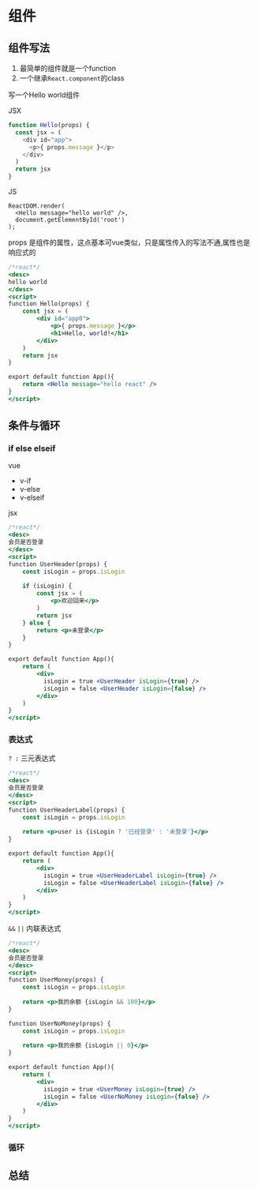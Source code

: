 # 组件

## 组件写法

1. 最简单的组件就是一个function
2. 一个继承`React.component`的class

写一个Hello world组件


JSX
```javascript
function Hello(props) {
  const jsx = (
    <div id="app">
      <p>{ props.message }</p>
    </div>
  )
  return jsx
}
```

JS

```
ReactDOM.render(
  <Hello message="hello world" />,
  document.getElementById('root')
);
```

props 是组件的属性，这点基本可vue类似，只是属性传入的写法不通,属性也是响应式的


```jsx
/*react*/
<desc>
hello world
</desc>
<script>
function Hello(props) {
    const jsx = (
        <div id="app0">
            <p>{ props.message }</p>
            <h1>Hello, world!</h1>
        </div>
    )
    return jsx
}

export default function App(){
    return <Hello message="hello react" />
}
</script>
```


## 条件与循环

### if else elseif

vue

- v-if
- v-else
- v-elseif

jsx

```jsx
/*react*/
<desc>
会员是否登录
</desc>
<script>
function UserHeader(props) {
    const isLogin = props.isLogin
    
    if (isLogin) {
        const jsx = (
            <p>欢迎回来</p>
        )
        return jsx
    } else {
        return <p>未登录</p>
    }
}

export default function App(){
    return (
        <div>
          isLogin = true <UserHeader isLogin={true} />
          isLogin = false <UserHeader isLogin={false} />
        </div>
    )
}
</script>
```

### 表达式

`? :` 三元表达式


```jsx
/*react*/
<desc>
会员是否登录
</desc>
<script>
function UserHeaderLabel(props) {
    const isLogin = props.isLogin
    
    return <p>user is {isLogin ? '已经登录' : '未登录'}</p>
}

export default function App(){
    return (
        <div>
          isLogin = true <UserHeaderLabel isLogin={true} />
          isLogin = false <UserHeaderLabel isLogin={false} />
        </div>
    )
}
</script>
```

`&&` `||` 内联表达式

```jsx
/*react*/
<desc>
会员是否登录
</desc>
<script>
function UserMoney(props) {
    const isLogin = props.isLogin
    
    return <p>我的余额 {isLogin && 100}</p>
}

function UserNoMoney(props) {
    const isLogin = props.isLogin
    
    return <p>我的余额 {isLogin || 0}</p>
}

export default function App(){
    return (
        <div>
          isLogin = true <UserMoney isLogin={true} />
          isLogin = false <UserNoMoney isLogin={false} />
        </div>
    )
}
</script>
```

### 循环

## 总结